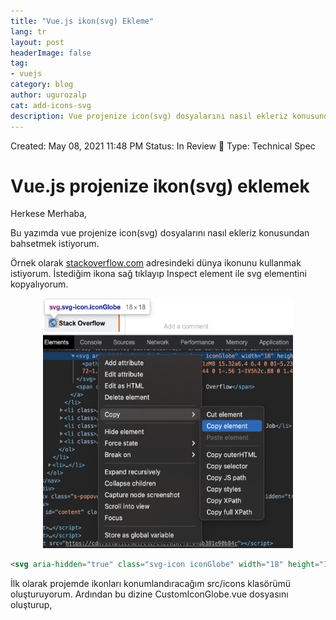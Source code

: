 ```yaml
---
title: "Vue.js ikon(svg) Ekleme"
lang: tr
layout: post
headerImage: false
tag:
- vuejs
category: blog
author: ugurozalp
cat: add-icons-svg
description: Vue projenize icon(svg) dosyalarını nasıl ekleriz konusundan bahsetmek istiyorum
---
```

Created: May 08, 2021 11:48 PM
Status: In Review 👀
Type: Technical Spec
# Vue.js projenize ikon(svg) eklemek

Herkese Merhaba,

Bu yazımda vue projenize icon(svg) dosyalarını nasıl ekleriz konusundan bahsetmek istiyorum.

Örnek olarak [stackoverflow.com](https://stackoverflow.com/) adresindeki dünya ikonunu kullanmak istiyorum. İstediğim ikona sağ tıklayıp Inspect element ile svg elementini kopyalıyorum.

<p align="center">
  <img width="400" height="400" src="/assets/images/svg/Untitled.png">
</p>

```html
<svg aria-hidden="true" class="svg-icon iconGlobe" width="18" height="18" viewBox="0 0 18 18"><path d="M9 1a8 8 0 100 16A8 8 0 009 1zM8 15.32a6.4 6.4 0 01-5.23-7.75L7 11.68v.8c0 .88.12 1.32 1 1.32v1.52zm5.72-2c-.2-.66-1-1.32-1.72-1.32h-1v-2c0-.44-.56-1-1-1H6V7h1c.44 0 1-.56 1-1V5h2c.88 0 1.4-.72 1.4-1.6v-.33a6.4 6.4 0 012.32 10.24v.01z"></path></svg>
```

İlk olarak projemde ikonları konumlandıracağım src/icons klasörümü oluşturuyorum. Ardından bu dizine CustomIconGlobe.vue dosyasını oluşturup, <template> içerisine kopyaladığım svg elementini yapıştırıyorum. İçeriği biraz düzenledikten sonra, son hali aşağıdaki gibi oluyor.

CustomIconGlobe.vue:

```jsx
<template>
  <svg width="18" height="18" viewBox="0 0 18 18">
    <path
      d="M9 1a8 8 0 100 16A8 8 0 009 1zM8 15.32a6.4 6.4 0 01-5.23-7.75L7 11.68v.8c0 .88.12 1.32 1 1.32v1.52zm5.72-2c-.2-.66-1-1.32-1.72-1.32h-1v-2c0-.44-.56-1-1-1H6V7h1c.44 0 1-.56 1-1V5h2c.88 0 1.4-.72 1.4-1.6v-.33a6.4 6.4 0 012.32 10.24v.01z"
    />
  </svg>
</template>

<script>
export default {
  name: "CustomIconGlobe"
};
</script>
```

Şimdi yapmam gereken ikonumu Helloworld.vue'ya component olarak eklemek. 

Helloworld.vue

```jsx
<template>
  <div>
    <custom-icon></custom-icon>
  </div>
</template>

<script>
import CustomIcon from "@/icons/CustomIconGlobe.vue";

export default {
  name: "HelloWorld",
  components: {
    CustomIcon
  }
};
</script>
```
<p align="center">
  <img width="270" height="400" src="/assets/images/svg/Untitled%201.png">
</p>

İkonum biraz küçük, o yüzden boyutunu büyütmek istiyorum. Biliyorsunuz svg artık vue tarafından component olarak tanındığı için özelliklerini de kullanabilirim. 

```jsx
<custom-icon width="50" height="50"></custom-icon>
```
<p align="center">
  <img width="270" height="400" src="/assets/images/svg/Untitled%202.png">
</p>

Artık elimizde bir component olduğu için yukarıdaki örnekleri istediğimiz kadar çeşitlendirebiliriz. Örneğin bir "button" içerisinde de kullanabiliriz. 

```jsx
<button @click="printHello">
  <custom-icon width="50" height="50"></custom-icon>
</button>
```

# İkonları vuetify'a entegre etmek

Vuetify oldukça zengin kullanıcı deneyimleri oluşturmak için ihtiyaç duyulan birçok araç sağlayan bir material design framework'tür. Eğer projenizde kullanmıyorsanız vuetify kullanımızı öneririm. Böylece aşağıda anlatacağım kısımları da bakmak durumunda kalabilirsiniz 🙂

Yukarıda oluşturduğumuz component'i vuetify config'e ekliyorum.

vuetify.js: 

```jsx
import CustomIcon from "@/icons/CustomIconGlobe.vue";

export default new Vuetify({
  icons: {
    values: {
      customIconGlobal: {// name of our custom icon
        component: CustomIcon // our custom component
      }
    }
  }
});
```

artık aşağıdaki gibi kullanabilirsiniz.

```html
<v-icon>$vuetify.icons.customIconGlobal</v-icon>
```

daha kısa yazım için:

```html
<v-icon>$customIconGlobal</v-icon>
```

Bir diğer yöntem ise vue-svg-loader paketini kullanmak. Bu paket ile svg dosyalarınızı tıpkı bir component gibi kullanabilirsiniz. Aslında yazının ilk kısmında yaptığımız CustomIconGlobe.vue gibi dosyalar oluşturmadan doğrudan svg dosyalarını kullanmanızı sağlıyor. Daha fazla bilgi için sitesini ziyaret edebilirsiniz.[vue-svg-loader Documentation](https://vue-svg-loader.js.org/)

Öncelikle 2 paketi yüklüyorum.

```bash
npm install -D vue-svg-loader vue-template-compiler
```

Şimdi ilgili konfigürasyonları yapmamız gerekiyor. vue-svg-loader paketi bize webpack, VUE CLI ve Nuxt.js için gerekli konfigurasyonu sağlıyor. Ben projemde VUE CLI ile devam edeceğim. VUE CLI varsayılan olarak vue.config.js dosyasının kullanır. Şimdi projemizin root dizininde vue.config.js dosyasını oluşturup, içerisine aşağıdaki konfigürasyonu ekleyelim.

vue.config.js

```jsx
module.exports = {
  chainWebpack: (config) => {
    const svgRule = config.module.rule('svg');

    svgRule.uses.clear();

    svgRule
      .use('babel-loader')
      .loader('babel-loader')
      .end()
      .use('vue-svg-loader')
      .loader('vue-svg-loader');
  },
};
```

Şimdi de icons/globe.svg dosyasını oluşturuyorum. svg içeriğini CustomIconGlobe.vue içerisinden kopyalıyorum.
<p align="center">
  <img src="/assets/images/svg/Screen_Shot_2021-03-09_at_11.20.05.png">
</p>

globe.svg

```html
<svg width="18" height="18" viewBox="0 0 18 18">
    <path
            d="M9 1a8 8 0 100 16A8 8 0 009 1zM8 15.32a6.4 6.4 0 01-5.23-7.75L7 11.68v.8c0 .88.12 1.32 1 1.32v1.52zm5.72-2c-.2-.66-1-1.32-1.72-1.32h-1v-2c0-.44-.56-1-1-1H6V7h1c.44 0 1-.56 1-1V5h2c.88 0 1.4-.72 1.4-1.6v-.33a6.4 6.4 0 012.32 10.24v.01z"
    />
</svg>
```

Artık svg dosyasını bir component gibi kullanabilirim.

```jsx
<template>
  <div>
    <button @click="printHello">
      <custom-icon width="50" height="50"></custom-icon>
    </button>
    <v-icon>$vuetify.icons.customIconGlobal</v-icon>
    <v-icon>$customIconGlobal</v-icon>
    <globe-icon></globe-icon>
  </div>
</template>
<script>
import CustomIcon from "@/icons/CustomIconGlobe.vue";
import GlobeIcon from "@/icons/globe.svg";

export default {
  name: "UseOfIcons",
  components: {
    CustomIcon,
    GlobeIcon
  },
  methods: {
    printHello() {
      console.log("Hello!");
    }
  }
};
</script>
```
Projeyi çalıştırdığımda sayfada ikonları görebiliyorum.
<p align="center">
  <img width="270" height="400" src="/assets/images/svg/publish3.png">
</p>

Okuduğunuz için teşekkür ederim, umarım yardımcı olmuştur. Yazıya ait kaynak kodları github adresimde bulabilirsiniz. Neşeli, sağlıklı günler dilerim. 🙂

GitHub: [https://github.com/ugurozalp/training-vue](https://github.com/ugurozalp/training-vue)